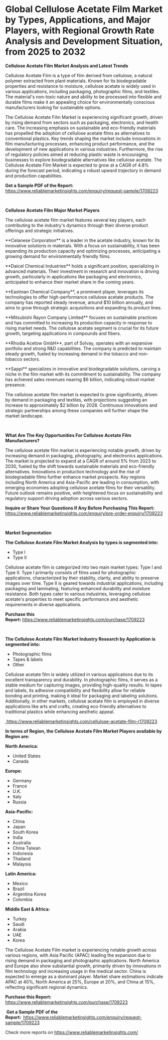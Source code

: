 <p><h1>Global Cellulose Acetate Film Market by Types, Applications, and Major Players, with Regional Growth Rate Analysis and Development Situation, from 2025 to 2032</h1></p><p><strong>Cellulose Acetate Film Market Analysis and Latest Trends</strong></p>
<p><p>Cellulose Acetate Film is a type of film derived from cellulose, a natural polymer extracted from plant materials. Known for its biodegradable properties and resistance to moisture, cellulose acetate is widely used in various applications, including packaging, photographic films, and textiles. The material's non-toxic nature and ability to be processed into flexible and durable films make it an appealing choice for environmentally conscious manufacturers looking for sustainable options.</p><p>The Cellulose Acetate Film Market is experiencing significant growth, driven by rising demand from sectors such as packaging, electronics, and health care. The increasing emphasis on sustainable and eco-friendly materials has propelled the adoption of cellulose acetate films as alternatives to conventional plastics. Key trends shaping the market include innovations in film manufacturing processes, enhancing product performance, and the development of new applications in various industries. Furthermore, the rise of regulatory policies aimed at reducing plastic waste is encouraging businesses to explore biodegradable alternatives like cellulose acetate. The Cellulose Acetate Film Market is expected to grow at a CAGR of 4.8% during the forecast period, indicating a robust upward trajectory in demand and production capabilities.</p></p>
<p><strong>Get a Sample PDF of the Report:&nbsp;</strong> <a href="https://www.reliablemarketinsights.com/enquiry/request-sample/1709223?utm_campaign=2112&utm_medium=2&utm_source=Github&utm_content=ia&utm_term=27032025&utm_id=cellulose-acetate-film">https://www.reliablemarketinsights.com/enquiry/request-sample/1709223</a></p>
<p>&nbsp;</p>
<p><strong>Cellulose Acetate Film Major Market Players</strong></p>
<p><p>The cellulose acetate film market features several key players, each contributing to the industry's dynamics through their diverse product offerings and strategic initiatives. </p><p>**Celanese Corporation** is a leader in the acetate industry, known for its innovative solutions in materials. With a focus on sustainability, it has been expanding its production capacity and optimizing processes, anticipating a growing demand for environmentally friendly films.</p><p>**Daicel Chemical Industries** holds a significant position, specializing in advanced materials. Their investment in research and innovation is driving growth, particularly in applications like packaging and electronics, anticipated to enhance their market share in the coming years.</p><p>**Eastman Chemical Company**, a prominent player, leverages its technologies to offer high-performance cellulose acetate products. The company has reported steady revenue, around $10 billion annually, and aims to grow through strategic acquisitions and expanding its product lines.</p><p>**Mitsubishi Rayon Company Limited** focuses on sustainable practices and has committed to increasing its production capacity in response to rising market needs. The cellulose acetate segment is crucial for its future growth, targeting applications in compounds and fibers.</p><p>**Rhodia Acetow GmbH**, part of Solvay, operates with an expansive portfolio and strong R&D capabilities. The company is predicted to maintain steady growth, fueled by increasing demand in the tobacco and non-tobacco sectors.</p><p>**Sappi** specializes in innovative and biodegradable solutions, carving a niche in the film market with its commitment to sustainability. The company has achieved sales revenues nearing $6 billion, indicating robust market presence.</p><p>The cellulose acetate film market is expected to grow significantly, driven by demand in packaging and textiles, with projections suggesting an increase to approximately $2 billion by 2028. Continuous innovations and strategic partnerships among these companies will further shape the market landscape.</p></p>
<p>&nbsp;</p>
<p><strong>What Are The Key Opportunities For Cellulose Acetate Film Manufacturers?</strong></p>
<p><p>The cellulose acetate film market is experiencing notable growth, driven by increasing demand in packaging, photography, and electronics applications. The market is projected to expand at a CAGR of around 5% from 2023 to 2030, fueled by the shift towards sustainable materials and eco-friendly alternatives. Innovations in production technology and the rise of biodegradable films further enhance market prospects. Key regions including North America and Asia-Pacific are leading in consumption, with emerging economies adopting cellulose acetate films for their versatility. Future outlook remains positive, with heightened focus on sustainability and regulatory support driving adoption across various sectors.</p></p>
<p><strong>Inquire or Share Your Questions If Any Before Purchasing This Report:</strong> <a href="https://www.reliablemarketinsights.com/enquiry/pre-order-enquiry/1709223?utm_campaign=2112&utm_medium=2&utm_source=Github&utm_content=ia&utm_term=27032025&utm_id=cellulose-acetate-film">https://www.reliablemarketinsights.com/enquiry/pre-order-enquiry/1709223</a></p>
<p>&nbsp;</p>
<p><strong>Market Segmentation</strong></p>
<p><strong>The Cellulose Acetate Film Market Analysis by types is segmented into:</strong></p>
<p><ul><li>Type I</li><li>Type II</li></ul></p>
<p><p>Cellulose acetate film is categorized into two main market types: Type I and Type II. Type I primarily consists of films used for photographic applications, characterized by their stability, clarity, and ability to preserve images over time. Type II is geared towards industrial applications, including packaging and laminating, featuring enhanced durability and moisture resistance. Both types cater to various industries, leveraging cellulose acetate's properties to meet specific performance and aesthetic requirements in diverse applications.</p></p>
<p><strong>Purchase this Report:&nbsp;</strong><a href="https://www.reliablemarketinsights.com/purchase/1709223?utm_campaign=2112&utm_medium=2&utm_source=Github&utm_content=ia&utm_term=27032025&utm_id=cellulose-acetate-film">https://www.reliablemarketinsights.com/purchase/1709223</a></p>
<p>&nbsp;</p>
<p><strong>The Cellulose Acetate Film Market Industry Research by Application is segmented into:</strong></p>
<p><ul><li>Photographic films</li><li>Tapes & labels</li><li>Other</li></ul></p>
<p><p>Cellulose acetate film is widely utilized in various applications due to its excellent transparency and durability. In photographic films, it serves as a stable medium for capturing images, providing high-quality results. In tapes and labels, its adhesive compatibility and flexibility allow for reliable bonding and printing, making it ideal for packaging and labeling solutions. Additionally, in other markets, cellulose acetate film is employed in diverse applications like arts and crafts, creating eco-friendly alternatives to traditional plastics while enhancing aesthetic appeal.</p></p>
<p><a href="https://www.reliablemarketinsights.com/cellulose-acetate-film-r1709223?utm_campaign=2112&utm_medium=2&utm_source=Github&utm_content=ia&utm_term=27032025&utm_id=cellulose-acetate-film">&nbsp;https://www.reliablemarketinsights.com/cellulose-acetate-film-r1709223</a></p>
<p><strong>In terms of Region, the Cellulose Acetate Film Market Players available by Region are:</strong></p>
<p>
    <p> <strong> North America: </strong>
        <ul>
            <li>United States</li>
            <li>Canada</li>
        </ul>
        </p> 
    <p> <strong> Europe: </strong>
        <ul>
            <li>Germany</li>
            <li>France</li>
            <li>U.K.</li>
            <li>Italy</li>
            <li>Russia</li>
        </ul>
        </p> 
    <p> <strong> Asia-Pacific: </strong>
        <ul>
            <li>China</li>
            <li>Japan</li>
            <li>South Korea</li>
            <li>India</li>
            <li>Australia</li>
            <li>China Taiwan</li>
            <li>Indonesia</li>
            <li>Thailand</li>
            <li>Malaysia</li>
        </ul>
        </p> 
    <p> <strong> Latin America: </strong>
        <ul>
            <li>Mexico</li>
            <li>Brazil</li>
            <li>Argentina Korea</li>
            <li>Colombia</li>
        </ul>
        </p> 
    <p> <strong> Middle East & Africa: </strong>
        <ul>
            <li>Turkey</li>
            <li>Saudi</li>
            <li>Arabia</li>
            <li>UAE</li>
            <li>Korea</li>
        </ul>
    </p>
    </p>
<p><p>The Cellulose Acetate Film market is experiencing notable growth across various regions, with Asia Pacific (APAC) leading the expansion due to rising demand in packaging and photographic applications. North America and Europe also show substantial growth, primarily driven by innovations in film technology and increasing usage in the medical sector. China is expected to emerge as a dominant player. Market share estimations indicate APAC at 40%, North America at 25%, Europe at 20%, and China at 15%, reflecting significant regional dynamics.</p></p>
<p><strong>Purchase this Report: </strong><a href="https://www.reliablemarketinsights.com/purchase/1709223?utm_campaign=2112&utm_medium=2&utm_source=Github&utm_content=ia&utm_term=27032025&utm_id=cellulose-acetate-film">https://www.reliablemarketinsights.com/purchase/1709223</a></p>
<p>&nbsp;<strong>Get a Sample PDF of the Report:&nbsp;&nbsp;</strong><a href="https://www.reliablemarketinsights.com/enquiry/request-sample/1709223?utm_campaign=2112&utm_medium=2&utm_source=Github&utm_content=ia&utm_term=27032025&utm_id=cellulose-acetate-film">https://www.reliablemarketinsights.com/enquiry/request-sample/1709223</a></p>
<p><strong></strong></p>
<p>Check more reports on <a href="https://www.reliablemarketinsights.com/?utm_campaign=2112&utm_medium=2&utm_source=Github&utm_content=ia&utm_term=27032025&utm_id=cellulose-acetate-film">https://www.reliablemarketinsights.com/</a></p>